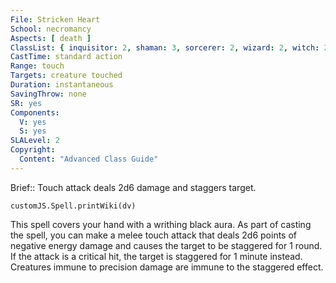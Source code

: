 ```yaml
---
File: Stricken Heart
School: necromancy
Aspects: [ death ]
ClassList: { inquisitor: 2, shaman: 3, sorcerer: 2, wizard: 2, witch: 2, psychic: 2, mesmerist: 2, spiritualist: 2 }
CastTime: standard action
Range: touch
Targets: creature touched
Duration: instantaneous
SavingThrow: none
SR: yes
Components:
  V: yes
  S: yes
SLALevel: 2
Copyright:
  Content: "Advanced Class Guide"
---
```

Brief:: Touch attack deals 2d6 damage and staggers target.

```dataviewjs
customJS.Spell.printWiki(dv)
```

This spell covers your hand with a writhing black aura. As part of casting the spell, you can make a melee touch attack that deals 2d6 points of negative energy damage and causes the target to be staggered for 1 round. If the attack is a critical hit, the target is staggered for 1 minute instead. Creatures immune to precision damage are immune to the staggered effect.
